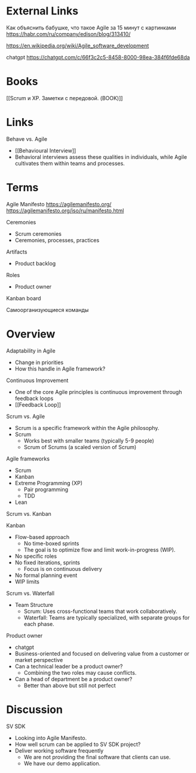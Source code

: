 
# External Links

Как объяснить бабушке, что такое Agile за 15 минут с картинками
https://habr.com/ru/company/edison/blog/313410/

https://en.wikipedia.org/wiki/Agile_software_development

chatgpt
https://chatgpt.com/c/66f3c2c5-8458-8000-98ea-384f6fde68da

# Books

[[Scrum и XP. Заметки с передовой. (BOOK)]]

# Links

Behave vs. Agile
- [[Behavioural Interview]]
- Behavioral interviews assess these qualities in individuals, while Agile cultivates them within teams and processes.

# Terms

Agile Manifesto
https://agilemanifesto.org/
https://agilemanifesto.org/iso/ru/manifesto.html

Ceremonies
- Scrum ceremonies
- Ceremonies, processes, practices

Artifacts
- Product backlog

Roles
- Product owner

Kanban board

Самоорганизующиеся команды


# Overview

Adaptability in Agile
- Change in priorities
- How this handle in Agile framework?

Continuous Improvement
- One of the core Agile principles is continuous improvement through feedback loops
- [[Feedback Loop]]

Scrum vs. Agile
- Scrum is a specific framework within the Agile philosophy.
- Scrum
	- Works best with smaller teams (typically 5-9 people)
	- Scrum of Scrums (a scaled version of Scrum)

Agile frameworks
- Scrum
- Kanban
- Extreme Programming (XP)
	- Pair programming
	- TDD
- Lean

Scrum vs. Kanban

Kanban
- Flow-based approach
	- No time-boxed sprints
	- The goal is to optimize flow and limit work-in-progress (WIP).
- No specific roles
- No fixed iterations, sprints
	- Focus is on continuous delivery
- No formal planning event
- WIP limits

Scrum vs. Waterfall
- Team Structure
	- Scrum: Uses cross-functional teams that work collaboratively.
	- Waterfall: Teams are typically specialized, with separate groups for each phase.


Product owner
- chatgpt
- Business-oriented and focused on delivering value from a customer or market perspective
- Can a technical leader be a product owner?
	- Combining the two roles may cause conflicts.
- Can a head of department be a product owner?
	- Better than above but still not perfect

# Discussion

SV SDK
- Looking into Agile Manifesto.
- How well scrum can be applied to SV SDK project?
- Deliver working software frequently
	- We are not providing the final software that clients can use.
	- We have our demo application.

